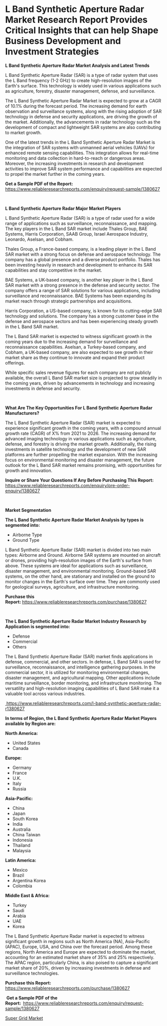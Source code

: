 <p><h1>L Band Synthetic Aperture Radar Market Research Report Provides Critical Insights that can help Shape Business Development and Investment Strategies</h1></p><p><strong>L Band Synthetic Aperture Radar Market Analysis and Latest Trends</strong></p>
<p><p>L Band Synthetic Aperture Radar (SAR) is a type of radar system that uses the L Band frequency (1-2 GHz) to create high-resolution images of the Earth's surface. This technology is widely used in various applications such as agriculture, forestry, disaster management, defense, and surveillance.</p><p>The L Band Synthetic Aperture Radar Market is expected to grow at a CAGR of 10.1% during the forecast period. The increasing demand for earth observation and surveillance systems, along with the rising adoption of SAR technology in defense and security applications, are driving the growth of the market. Additionally, the advancements in radar technology such as the development of compact and lightweight SAR systems are also contributing to market growth.</p><p>One of the latest trends in the L Band Synthetic Aperture Radar Market is the integration of SAR systems with unmanned aerial vehicles (UAVs) for enhanced remote sensing capabilities. This integration allows for real-time monitoring and data collection in hard-to-reach or dangerous areas. Moreover, the increasing investments in research and development activities to improve SAR system performance and capabilities are expected to propel the market further in the coming years.</p></p>
<p><strong>Get a Sample PDF of the Report:&nbsp;</strong> <a href="https://www.reliableresearchreports.com/enquiry/request-sample/1380627">https://www.reliableresearchreports.com/enquiry/request-sample/1380627</a></p>
<p>&nbsp;</p>
<p><strong>L Band Synthetic Aperture Radar Major Market Players</strong></p>
<p><p>L Band Synthetic Aperture Radar (SAR) is a type of radar used for a wide range of applications such as surveillance, reconnaissance, and mapping. The key players in the L Band SAR market include Thales Group, BAE Systems, Harris Corporation, SAAB Group, Israel Aerospace Industry, Leonardo, Aselsan, and Cobham.</p><p>Thales Group, a France-based company, is a leading player in the L Band SAR market with a strong focus on defense and aerospace technology. The company has a global presence and a diverse product portfolio. Thales has been investing heavily in research and development to enhance its SAR capabilities and stay competitive in the market.</p><p>BAE Systems, a UK-based company, is another key player in the L Band SAR market with a strong presence in the defense and security sector. The company offers a range of SAR solutions for various applications, including surveillance and reconnaissance. BAE Systems has been expanding its market reach through strategic partnerships and acquisitions.</p><p>Harris Corporation, a US-based company, is known for its cutting-edge SAR technology and solutions. The company has a strong customer base in the defense and aerospace sectors and has been experiencing steady growth in the L Band SAR market.</p><p>The L Band SAR market is expected to witness significant growth in the coming years due to the increasing demand for surveillance and reconnaissance capabilities. Aselsan, a Turkey-based company, and Cobham, a UK-based company, are also expected to see growth in their market share as they continue to innovate and expand their product offerings.</p><p>While specific sales revenue figures for each company are not publicly available, the overall L Band SAR market size is projected to grow steadily in the coming years, driven by advancements in technology and increasing investments in defense and security.</p></p>
<p>&nbsp;</p>
<p><strong>What Are The Key Opportunities For L Band Synthetic Aperture Radar Manufacturers?</strong></p>
<p><p>The L Band Synthetic Aperture Radar (SAR) market is expected to experience significant growth in the coming years, with a compound annual growth rate (CAGR) of X% from 2021 to 2026. The increasing demand for advanced imaging technology in various applications such as agriculture, defense, and forestry is driving the market growth. Additionally, the rising investments in satellite technology and the development of new SAR platforms are further propelling the market expansion. With the increasing focus on environmental monitoring and disaster management, the future outlook for the L Band SAR market remains promising, with opportunities for growth and innovation.</p></p>
<p><strong>Inquire or Share Your Questions If Any Before Purchasing This Report:</strong> <a href="https://www.reliableresearchreports.com/enquiry/pre-order-enquiry/1380627">https://www.reliableresearchreports.com/enquiry/pre-order-enquiry/1380627</a></p>
<p>&nbsp;</p>
<p><strong>Market Segmentation</strong></p>
<p><strong>The L Band Synthetic Aperture Radar Market Analysis by types is segmented into:</strong></p>
<p><ul><li>Airborne Type</li><li>Ground Type</li></ul></p>
<p><p>L Band Synthetic Aperture Radar (SAR) market is divided into two main types: Airborne and Ground. Airborne SAR systems are mounted on aircraft or drones, providing high-resolution images of the Earth's surface from above. These systems are ideal for applications such as surveillance, disaster management, and environmental monitoring. Ground-based SAR systems, on the other hand, are stationary and installed on the ground to monitor changes in the Earth's surface over time. They are commonly used for geological surveys, agriculture, and infrastructure monitoring.</p></p>
<p><strong>Purchase this Report:&nbsp;</strong><a href="https://www.reliableresearchreports.com/purchase/1380627">https://www.reliableresearchreports.com/purchase/1380627</a></p>
<p>&nbsp;</p>
<p><strong>The L Band Synthetic Aperture Radar Market Industry Research by Application is segmented into:</strong></p>
<p><ul><li>Defense</li><li>Commercial</li><li>Others</li></ul></p>
<p><p>The L Band Synthetic Aperture Radar (SAR) market finds applications in defense, commercial, and other sectors. In defense, L Band SAR is used for surveillance, reconnaissance, and intelligence gathering purposes. In the commercial sector, it is utilized for monitoring environmental changes, disaster management, and agricultural mapping. Other applications include maritime surveillance, border monitoring, and infrastructure monitoring. The versatility and high-resolution imaging capabilities of L Band SAR make it a valuable tool across various industries.</p></p>
<p><a href="https://www.reliableresearchreports.com/l-band-synthetic-aperture-radar-r1380627">&nbsp;https://www.reliableresearchreports.com/l-band-synthetic-aperture-radar-r1380627</a></p>
<p><strong>In terms of Region, the L Band Synthetic Aperture Radar Market Players available by Region are:</strong></p>
<p>
    <p> <strong> North America: </strong>
        <ul>
            <li>United States</li>
            <li>Canada</li>
        </ul>
        </p> 
    <p> <strong> Europe: </strong>
        <ul>
            <li>Germany</li>
            <li>France</li>
            <li>U.K.</li>
            <li>Italy</li>
            <li>Russia</li>
        </ul>
        </p> 
    <p> <strong> Asia-Pacific: </strong>
        <ul>
            <li>China</li>
            <li>Japan</li>
            <li>South Korea</li>
            <li>India</li>
            <li>Australia</li>
            <li>China Taiwan</li>
            <li>Indonesia</li>
            <li>Thailand</li>
            <li>Malaysia</li>
        </ul>
        </p> 
    <p> <strong> Latin America: </strong>
        <ul>
            <li>Mexico</li>
            <li>Brazil</li>
            <li>Argentina Korea</li>
            <li>Colombia</li>
        </ul>
        </p> 
    <p> <strong> Middle East & Africa: </strong>
        <ul>
            <li>Turkey</li>
            <li>Saudi</li>
            <li>Arabia</li>
            <li>UAE</li>
            <li>Korea</li>
        </ul>
    </p>
    </p>
<p><p>The L Band Synthetic Aperture Radar market is expected to witness significant growth in regions such as North America (NA), Asia-Pacific (APAC), Europe, USA, and China over the forecast period. Among these regions, North America and Europe are expected to dominate the market, accounting for an estimated market share of 35% and 25% respectively. The APAC region, particularly China, is also poised to capture a significant market share of 20%, driven by increasing investments in defense and surveillance technologies.</p></p>
<p><strong>Purchase this Report: </strong><a href="https://www.reliableresearchreports.com/purchase/1380627">https://www.reliableresearchreports.com/purchase/1380627</a></p>
<p>&nbsp;<strong>Get a Sample PDF of the Report:&nbsp;&nbsp;</strong><a href="https://www.reliableresearchreports.com/enquiry/request-sample/1380627">https://www.reliableresearchreports.com/enquiry/request-sample/1380627</a></p>
<p><strong></strong></p>
<p><p><a href="https://github.com/NorbertYates/Market-Research-Report-List-4/blob/main/super-grid-market.md">Super Grid Market</a></p></p>